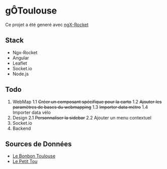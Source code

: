 # gÔToulouse

Ce projet a été generé avec [ngX-Rocket](https://github.com/ngx-rocket/generator-ngx-rocket/)

## Stack
* Ngx-Rocket
* Angular
* Leaflet
* Socket.io
* Node.js

## Todo
1. WebMap
1.1 ~~Créer un composant spécifique pour la carto~~
1.2 ~~Ajouter les paramètres de bases du webmapping~~
1.3 ~~Importer data métro~~
1.4  Importer data vélo
2. Design
2.1 ~~Personnaliser la sidebar~~
2.2 Ajouter un menu contextuel
3. Socket.io
4. Backend

## Sources de Données
- [Le Bonbon Toulouse](https://www.lebonbon.fr/toulouse/)
- [Le Petit Tou](http://www.lepetittou.com/)
